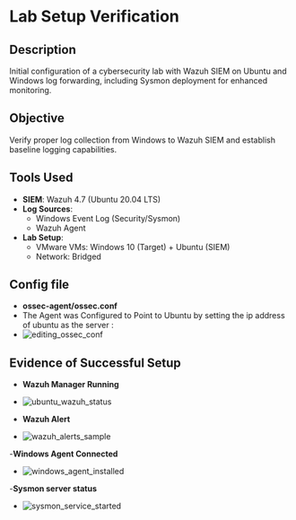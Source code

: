 # Lab Setup Verification

## Description  
Initial configuration of a cybersecurity lab with Wazuh SIEM on Ubuntu and Windows log forwarding, including Sysmon deployment for enhanced monitoring.

## Objective  
Verify proper log collection from Windows to Wazuh SIEM and establish baseline logging capabilities.

## Tools Used  
- **SIEM**: Wazuh 4.7 (Ubuntu 20.04 LTS)  
- **Log Sources**:  
  - Windows Event Log (Security/Sysmon)  
  - Wazuh Agent  
- **Lab Setup**:  
  - VMware VMs: Windows 10 (Target) + Ubuntu (SIEM)  
  - Network: Bridged 


## Config file
- **ossec-agent/ossec.conf**
- The Agent was Configured to Point to Ubuntu by setting the ip address of ubuntu as the server :
- ![editing_ossec_conf](https://github.com/user-attachments/assets/61c976b3-b823-4dd7-a725-70807078b083)


## Evidence of Successful Setup
- **Wazuh Manager Running**
- ![ubuntu_wazuh_status](https://github.com/user-attachments/assets/c47970d5-d383-4fc3-8ddc-5c7baa1274f0)

- **Wazuh Alert**
- ![wazuh_alerts_sample](https://github.com/user-attachments/assets/26d15d4e-6b0c-4ff7-98c0-0d6d14e13701)

-**Windows Agent Connected**
- ![windows_agent_installed](https://github.com/user-attachments/assets/7a17bec2-2b27-45a2-8e6b-492602ad6c14)

-**Sysmon server status**
- ![sysmon_service_started](https://github.com/user-attachments/assets/fcbd14f6-a961-4097-a0b1-5446c0f97249)



